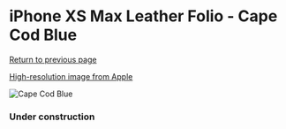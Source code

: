 # iPhone XS Max Leather Folio - Cape Cod Blue

[Return to previous page](/iphone_x)

[High-resolution image from Apple](https://store.storeimages.cdn-apple.com/8756/as-images.apple.com/is/MRX52?wid=4500&hei=4500&fmt=png)

<div style="width: 384px"><img src="/everysource/MRX52.png" alt="Cape Cod Blue"></div>

### Under construction
